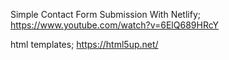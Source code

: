 
Simple Contact Form Submission With Netlify;
https://www.youtube.com/watch?v=6ElQ689HRcY

html templates;
https://html5up.net/